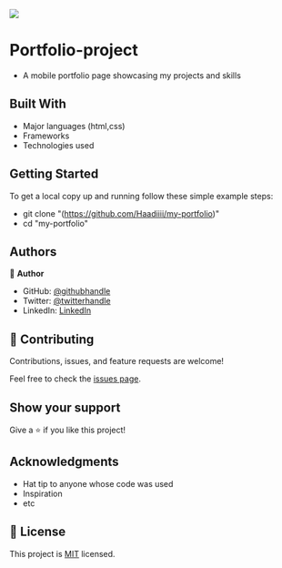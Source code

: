 ![](https://img.shields.io/badge/Microverse-blueviolet)

# Portfolio-project


- A mobile portfolio page showcasing my projects and skills


## Built With

- Major languages (html,css)
- Frameworks
- Technologies used


## Getting Started
To get a local copy up and running follow these simple example steps:
- git clone "(https://github.com/Haadiiii/my-portfolio)"
- cd "my-portfolio"



## Authors

👤 **Author**

- GitHub: [@githubhandle](https://github.com/Haadiiii)
- Twitter: [@twitterhandle](https://twitter.com/HaaDiii_99)
- LinkedIn: [LinkedIn](https://www.linkedin.com/in/hamid-ali-01a872213/)


## 🤝 Contributing

Contributions, issues, and feature requests are welcome!

Feel free to check the [issues page](../../issues/).

## Show your support

Give a ⭐️ if you like this project!

## Acknowledgments

- Hat tip to anyone whose code was used
- Inspiration
- etc

## 📝 License

This project is [MIT](./MIT.md) licensed.
